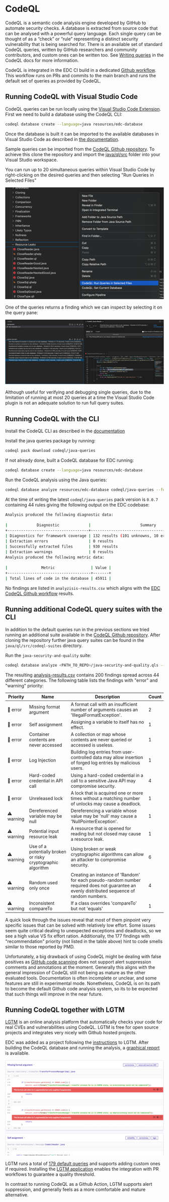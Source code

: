 # CodeQL

CodeQL is a semantic code analysis engine developed by GitHub to automate security checks. A database is extracted from source code that can be analysed with a powerful query language. Each single query can be thought of as a “check” or “rule” representing a distinct security vulnerability that is being searched for. There is an available set of standard CodeQL queries, written by GitHub researchers and community contributors, and custom ones can be written too. See [Writing queries](https://codeql.github.com/docs/writing-codeql-queries/codeql-queries/) in the CodeQL docs for more information.

CodeQL is integrated in the EDC CI build in a dedicated [Github workflow](.github/workflows/codeql-analysis.yml). This workflow runs on PRs and commits to the main branch and runs the default set of queries as provided by CodeQL.

## Running CodeQL with Visual Studio Code

CodeQL queries can be run locally using the [Visual Studio Code Extension](https://codeql.github.com/docs/codeql-for-visual-studio-code/setting-up-codeql-in-visual-studio-code/). First we need to build a database using the CodeQL CLI:

```bash
codeql database create --language=java resources/edc-database
```

Once the database is built it can be imported to the available databases in Visual Studio Code as described in [the documentation](https://codeql.github.com/docs/codeql-for-visual-studio-code/analyzing-your-projects/).

Sample queries can be imported from the [CodeQL Github repository](https://github.com/github/codeql). To achieve this clone the repository and import the [java/ql/src](https://github.com/github/codeql/tree/main/java/ql/src) folder into your Visual Studio workspace.

You can run up to 20 simultaneous queries within Visual Studio Code by right-clicking on the desired queries and then selecting "Run Queries in Selected Files"

![CodeQL Query in Visual Studio Code](.attachments/codeql_vsc.png)

One of the queries returns a finding which we can inspect by selecting it on the query pane:

![CodeQL Query Result](.attachments/codeql_vsc_query_result.png)

Although useful for verifying and debugging single queries, due to the limitation of running at most 20 queries at a time the Visual Studio Code plugin is not an adequate solution to run full query suites.

## Running CodeQL with the CLI

Install the CodeQL CLI as described in the [documentation](https://codeql.github.com/docs/codeql-cli/getting-started-with-the-codeql-cli/#setting-up-the-codeql-cli)

Install the java queries package by running:

```bash
codeql pack download codeql/java-queries
```

If not already done, built a CodeQL database for EDC running:

```bash
codeql database create --language=java resources/edc-database
```

Run the CodeQL analysis using the Java queries:

```bash
codeql database analyze resources/edc-database codeql/java-queries --format=csv --output=analysis-results.csv
```

At the time of writing the latest `codeql/java-queries` pack version is `0.0.7` containing 44 rules giving the following output on the EDC codebase:

```bash
Analysis produced the following diagnostic data:

|             Diagnostic             |                      Summary                       |
+------------------------------------+----------------------------------------------------+
| Diagnostics for framework coverage | 132 results (101 unknowns, 10 errors, 21 warnings) |
| Extraction errors                  | 0 results                                          |
| Successfully extracted files       | 930 results                                        |
| Extraction warnings                | 0 results                                          |
Analysis produced the following metric data:

|               Metric                | Value |
+-------------------------------------+-------+
| Total lines of code in the database | 45911 |
```
No findings are listed in `analyzisis-results.csv` which aligns with the [EDC CodeQL Github workflow](https://github.com/eclipse-dataspaceconnector/DataSpaceConnector/actions) results.

## Running additional CodeQL query suites with the CLI

In addition to the default queries run in the previous sections we tried running an additional suite available in the [CodeQL Github repository](https://github.com/github/codeql). After cloning the repository further java query suites can be found in the `java/ql/src/codeql-suites` directory.

Run the `java-security-and-quality` suite:

```bash
codeql database analyze <PATH_TO_REPO>/java-security-and-quality.qls --format=csv --output=analysis-results.csv
```

The resulting [analysis-results.csv](analysis-results.csv) contains 200 findings spread across 44 different categories. The following table lists the findings with "error" and "warning" priority:

| Priority   | Name                                     | Description | Count |
|------------|------------------------------------------| ----------- |-------|
| 🚨 error   | Missing format argument                  | A format call with an insufficient number of arguments causes an 'IllegalFormatException'. | 2 |
| 🚨 error   | Self assignment                          | Assigning a variable to itself has no effect. | 1     |
| 🚨 error   | Container contents are never accessed    | A collection or map whose contents are never queried or accessed is useless. | 1     |                 
| 🚨 error   | Log Injection                            | Building log entries from user-controlled data may allow insertion of forged log entries by malicious users. | 1     |
| 🚨 error   | Hard-coded credential in API call        | Using a hard-coded credential in a call to a sensitive Java API may compromise security. | 4     |
| 🚨 error   | Unreleased lock                          | A lock that is acquired one or more times without a matching number of unlocks may cause a deadlock. | 1     |
| ⚠️ warning | Dereferenced variable may be null | Dereferencing a variable whose value may be 'null' may cause a 'NullPointerException'. | 1     |
| ⚠️ warning | Potential input resource leak | A resource that is opened for reading but not closed may cause a resource leak. | 1     |
| ⚠️ warning | Use of a potentially broken or risky cryptographic algorithm | Using broken or weak cryptographic algorithms can allow an attacker to compromise security. | 6     |
| ⚠️ warning | Random used only once | Creating an instance of 'Random' for each pseudo-random number required does not guarantee an evenly distributed sequence of random numbers. | 4     |
| ⚠️ warning | Inconsistent compareTo | If a class overrides 'compareTo' but not 'equals' | 1     | 

A quick look through the issues reveal that most of them pinpoint very specific issues that can be solved with relatively low effort. Some issues seem quite critical dealing to unexpected exceptions and deadlocks, so we see a high value VS fix effort ration. Additionally, the 177 findings with "recommendation" priority (not listed in the table above) hint to code smells similar to those reported by PMD.

Unfortunately, a big drawback of using CodeQL might be dealing with false positives as [GitHub code scanning](https://giters.com/github/codeql/issues/7294) does not support alert suppression comments and annotations at the moment. Generally this aligns with the general impression of CodeQL still not being as mature as the other evaluated tools. Documentation is often incomplete or unclear, and some features are still in experimental mode. Nonetheless, CodeQL is on its path to become the default Github code analysis system, so its to be expected that such things will improve in the near future.

## Running CodeQL together with LGTM

[LGTM](https://lgtm.com/) is an online analysis platform that automatically checks your code for real CVEs and vulnerabilities using CodeQL. LGTM is free for open source projects and integrates very nicely with Github hosted projects.

EDC was added as a project following the [instructions](https://lgtm.com/help/lgtm/adding-projects) to LGTM. After building the CodeQL database and running the analysis, a [graphical report](https://lgtm.com/projects/g/eclipse-dataspaceconnector/DataSpaceConnector/?mode=list) is available.

![lgtm](.attachments/lgtm.png)

LGTM runs a total of [179 default queries](https://lgtm.com/projects/g/eclipse-dataspaceconnector/DataSpaceConnector/queries/?pack=com.lgtm%2Fjava-queries) and supports adding custom ones if required. Installing the [LGTM application](https://github.com/apps/lgtm-com/installations/new) enables the integration with PR workflows to guarantee a quality threshold.

In contrast to running CodeQL as a Github Action, LGTM supports alert suppression, and generally feels as a more comfortable and mature alternative.